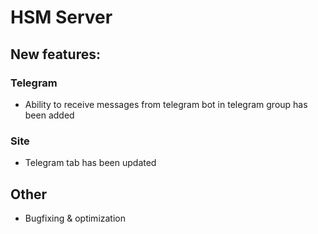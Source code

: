 # HSM Server

## New features:

### Telegram

* Ability to receive messages from telegram bot in telegram group has been added

### Site

* Telegram tab has been updated

## Other

* Bugfixing & optimization